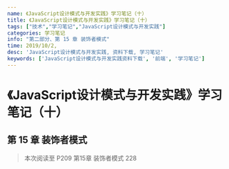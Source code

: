 ```yaml
---
name: 《JavaScript设计模式与开发实践》学习笔记（十）
title: 《JavaScript设计模式与开发实践》学习笔记（十）
tags: ["技术","学习笔记","JavaScript设计模式与开发实践"]
categories: 学习笔记
info: "第二部分、第 15 章 装饰者模式"
time: 2019/10/2,
desc: 'JavaScript设计模式与开发实践, 资料下载, 学习笔记'
keywords: ['JavaScript设计模式与开发实践资料下载', '前端', '学习笔记']
---
```


# 《JavaScript设计模式与开发实践》学习笔记（十）

## 第 15 章 装饰者模式





>  本次阅读至 P209 第15章 装饰者模式 228
